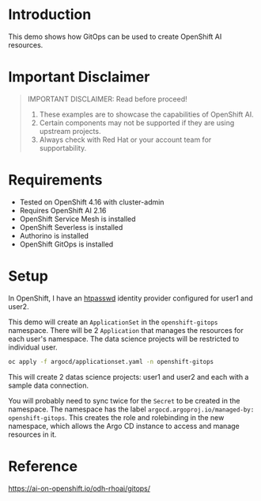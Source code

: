 
# Introduction

This demo shows how GitOps can be used to create OpenShift AI resources.

# Important Disclaimer

> IMPORTANT DISCLAIMER: Read before proceed!
> 1. These examples are to showcase the capabilities of OpenShift AI.
> 1. Certain components may not be supported if they are using upstream projects.
> 1. Always check with Red Hat or your account team for supportability. 

# Requirements

* Tested on OpenShift 4.16 with cluster-admin
* Requires OpenShift AI 2.16 
* OpenShift Service Mesh is installed
* OpenShift Severless is installed
* Authorino is installed
* OpenShift GitOps is installed

# Setup

In OpenShift, I have an [htpasswd](https://docs.openshift.com/container-platform/4.16/authentication/identity_providers/configuring-htpasswd-identity-provider.html) identity provider configured for user1 and user2.

This demo will create an `ApplicationSet` in the `openshift-gitops` namespace. There will be 2 `Application` that manages the resources for each user's namespace. The data science projects will be restricted to individual user.

``` bash
oc apply -f argocd/applicationset.yaml -n openshift-gitops
``` 

This will create 2 datas science projects: user1 and user2 and each with a sample data connection.

You will probably need to sync twice for the `Secret` to be created in the namespace. The namespace has the label `argocd.argoproj.io/managed-by: openshift-gitops`. This creates the role and rolebinding in the new namespace, which allows the Argo CD instance to access and manage resources in it.

# Reference

https://ai-on-openshift.io/odh-rhoai/gitops/


